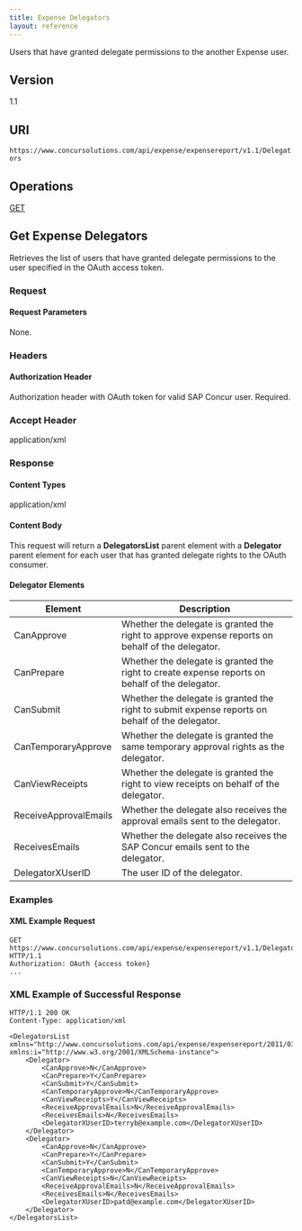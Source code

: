 ```yaml
---
title: Expense Delegators
layout: reference
---
```


Users that have granted delegate permissions to the another Expense user.

## Version
1.1

## URI
`https://www.concursolutions.com/api/expense/expensereport/v1.1/Delegators`

## Operations
[GET](#get)  

## <a name="get"></a>Get Expense Delegators

Retrieves the list of users that have granted delegate permissions to the user specified in the OAuth access token.

### Request

#### Request Parameters
None.

### Headers

#### Authorization Header
Authorization header with OAuth token for valid SAP Concur user. Required.

### Accept Header
application/xml

### Response

#### Content Types
application/xml

#### Content Body

This request will return a **DelegatorsList** parent element with a **Delegator** parent element for each user that has granted delegate rights to the OAuth consumer.

#### Delegator Elements

|  Element |  Description |
| -------- | ------------ |
|  CanApprove |  Whether the delegate is granted the right to approve expense reports on behalf of the delegator. |
|  CanPrepare |  Whether the delegate is granted the right to create expense reports on behalf of the delegator. |
|  CanSubmit |  Whether the delegate is granted the right to submit expense reports on behalf of the delegator. |
|  CanTemporaryApprove |  Whether the delegate is granted the same temporary approval rights as the delegator. |
|  CanViewReceipts |  Whether the delegate is granted the right to view receipts on behalf of the delegator. |
|  ReceiveApprovalEmails |  Whether the delegate also receives the approval emails sent to the delegator. |
|  ReceivesEmails |  Whether the delegate also receives the SAP Concur emails sent to the delegator. |
|  DelegatorXUserID |  The user ID of the delegator. |

### Examples

#### XML Example Request

```http
GET https://www.concursolutions.com/api/expense/expensereport/v1.1/Delegators HTTP/1.1
Authorization: OAuth {access token}
...
```

### XML Example of Successful Response

```http
HTTP/1.1 200 OK
Content-Type: application/xml

<DelegatorsList xmlns="http://www.concursolutions.com/api/expense/expensereport/2011/03" xmlns:i="http://www.w3.org/2001/XMLSchema-instance">
    <Delegator>
        <CanApprove>N</CanApprove>
        <CanPrepare>Y</CanPrepare>
        <CanSubmit>Y</CanSubmit>
        <CanTemporaryApprove>N</CanTemporaryApprove>
        <CanViewReceipts>Y</CanViewReceipts>
        <ReceiveApprovalEmails>N</ReceiveApprovalEmails>
        <ReceivesEmails>N</ReceivesEmails>
        <DelegatorXUserID>terryb@example.com</DelegatorXUserID>
    </Delegator>
    <Delegator>
        <CanApprove>N</CanApprove>
        <CanPrepare>Y</CanPrepare>
        <CanSubmit>Y</CanSubmit>
        <CanTemporaryApprove>N</CanTemporaryApprove>
        <CanViewReceipts>N</CanViewReceipts>
        <ReceiveApprovalEmails>N</ReceiveApprovalEmails>
        <ReceivesEmails>N</ReceivesEmails>
        <DelegatorXUserID>patd@example.com</DelegatorXUserID>
    </Delegator>
</DelegatorsList>
```
